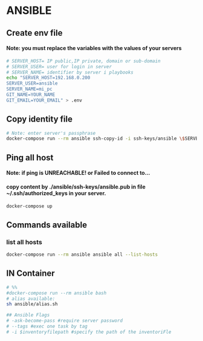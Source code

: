 # ANSIBLE
## Create env file

#### Note: you must replace the variables with the values ​​of your servers

```bash
# SERVER_HOST= IP public,IP private, domain or sub-domain
# SERVER_USER= user for login in server
# SERVER_NAME= identifier by server i playbooks
echo "SERVER_HOST=192.168.0.200
SERVER_USER=ansible
SERVER_NAME=mi_pc
GIT_NAME=YOUR_NAME
GIT_EMAIL=YOUR_EMAIL" > .env
```

## Copy identity file 

```bash
# Note: enter server's passphrase
docker-compose run --rm ansible ssh-copy-id -i ssh-keys/ansible \$SERVER_USER@\$SERVER_NAME
```

## Ping all host
#### Note: if ping is UNREACHABLE! or Failed to connect to...
#### copy content by ./ansible/ssh-keys/ansible.pub in file ~/.ssh/authorized_keys in your server.

```bash
docker-compose up
```

## Commands available
### list all hosts

```bash
docker-compose run --rm ansible ansible all --list-hosts
```

## IN Container

```bash
# %%
#docker-compose run --rm ansible bash
# alias available:
sh ansible/alias.sh

## Ansible Flags
# -ask-become-pass #require server password
# --tags #exec one task by tag
# -i $inventoryfilepath #specify the path of the inventoriFle
```
